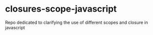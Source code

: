 # closures-scope-javascript
Repo dedicated to clarifying the use of different scopes and closure in javascript
